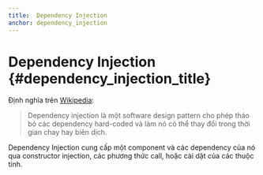 ```yaml
---
title:  Dependency Injection
anchor: dependency_injection
---
```


# Dependency Injection {#dependency_injection_title}

Định nghĩa trên [Wikipedia](http://en.wikipedia.org/wiki/Dependency_injection):

> Dependency injection là một software design pattern cho phép tháo bỏ
các dependency hard-coded và làm nó
> có thể thay đổi trong thời gian chay hay biên dịch.

Dependency Injection cung cấp một component và các dependency của nó qua constructor injection, 
các phương thức call, hoặc cài dặt của các thuộc tính.
